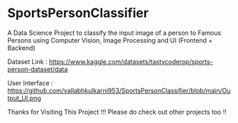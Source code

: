 # SportsPersonClassifier
A Data Science Project to classify the input image of a person to Famous Persons using Computer Vision, Image Processing and UI (Frontend + Backend)

Dataset Link : https://www.kaggle.com/datasets/tastycoderop/sports-person-dataset/data

User Interface : 
https://github.com/vallabhkulkarni953/SportsPersonClassifier/blob/main/Output_UI.png

Thanks for Visiting This Project !!! Please do check out other projects too !!
